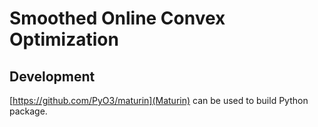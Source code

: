 # Smoothed Online Convex Optimization

## Development

[https://github.com/PyO3/maturin](Maturin) can be used to build Python package.
